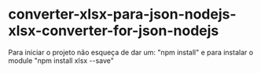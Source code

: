 # converter-xlsx-para-json-nodejs-xlsx-converter-for-json-nodejs
Para iniciar o projeto não esqueça de dar um: "npm install" e para instalar o module "npm install xlsx --save"
